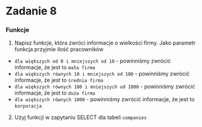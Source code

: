 # Zadanie 8

### Funkcje

1) Napisz funkcje, która zwróci informacje o wielkości firmy. Jako parametr funkcja przyjmie ilość pracowników

  - `dla większych od 0 i mniejszych od 10` - powinniśmy zwrócić informacje, że jest to `mała firma`
  - `dla większych równych 10 i mniejszych od 100` - powinniśmy zwrócić informacje, że jest to `średnia firma`
  - `dla większych równych 100 i mniejszych od 1000` - powinniśmy zwrócić informacje, że jest to `duża firma`
  - `dla większych równych 1000` - powinniśmy zwrócić informacje, że jest to `korporacja`

2) Użyj funkcji w zapytaniu SELECT dla tabeli `companies`

